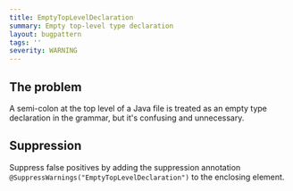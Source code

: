 ```yaml
---
title: EmptyTopLevelDeclaration
summary: Empty top-level type declaration
layout: bugpattern
tags: ''
severity: WARNING
---
```


<!--
*** AUTO-GENERATED, DO NOT MODIFY ***
To make changes, edit the @BugPattern annotation or the explanation in docs/bugpattern.
-->


## The problem
A semi-colon at the top level of a Java file is treated as an empty type
declaration in the grammar, but it's confusing and unnecessary.

## Suppression
Suppress false positives by adding the suppression annotation `@SuppressWarnings("EmptyTopLevelDeclaration")` to the enclosing element.
